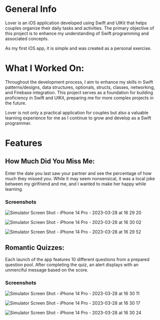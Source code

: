 # General Info

Lover is an iOS application developed using Swift and UIKit that helps couples organize their daily tasks and activities. The primary objective of this project is to enhance my understanding of Swift programming and associated concepts.

As my first iOS app, it is simple and was created as a personal exercise.

# What I Worked On:
Throughout the development process, I aim to enhance my skills in Swift patterns/designs, data structures, optionals, structs, classes, networking, and Firebase integration. This project serves as a foundation for building proficiency in Swift and UIKit, preparing me for more complex projects in the future.

Lover is not only a practical application for couples but also a valuable learning experience for me as I continue to grow and develop as a Swift programmer.

# Features

## How Much Did You Miss Me:

Enter the date you last saw your partner and see the percentage of how much they missed you. While it may seem nonsensical, it was a local joke between my girlfriend and me, and I wanted to make her happy while learning.

### Screenshots

![Simulator Screen Shot - iPhone 14 Pro - 2023-03-28 at 16 29 20](https://user-images.githubusercontent.com/94520965/228272147-1ca0a7c4-5ed2-4763-aaa6-398f377baeee.png)

![Simulator Screen Shot - iPhone 14 Pro - 2023-03-28 at 16 30 02](https://user-images.githubusercontent.com/94520965/228272170-b792c721-b943-43b7-b55e-49f877b5d69c.png)

![Simulator Screen Shot - iPhone 14 Pro - 2023-03-28 at 16 29 52](https://user-images.githubusercontent.com/94520965/228272197-8d06d479-078f-46e6-8a10-ea2cae29c2ab.png)

## Romantic Quizzes:
Each launch of the app features 10 different questions from a prepared question pool. After completing the quiz, an alert displays with an unmerciful message based on the score.

### Screenshots

![Simulator Screen Shot - iPhone 14 Pro - 2023-03-28 at 16 30 11](https://user-images.githubusercontent.com/94520965/228272762-6df5e645-27a7-4565-b657-edbf1185b9ce.png)

![Simulator Screen Shot - iPhone 14 Pro - 2023-03-28 at 16 30 17](https://user-images.githubusercontent.com/94520965/228272779-326fd6ed-1528-4f36-b618-aa9e1495e66a.png)

![Simulator Screen Shot - iPhone 14 Pro - 2023-03-28 at 16 30 24](https://user-images.githubusercontent.com/94520965/228272806-6b2d94ce-6f22-41f6-84b4-343a37a4822a.png)


